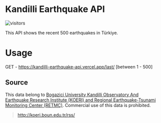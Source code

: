 # Kandilli Earthquake API

![visitors](https://visitor-badge.laobi.icu/badge?page_id=bedirdemir.kandilli-earthquake-api)

This API shows the recent 500 earthquakes in Türkiye.

# Usage
GET - https://kandilli-earthquake-api.vercel.app/last/ [between 1 - 500]

## Source
This data belong to [Bogazici University Kandilli Observatory And Earthquake Research Institute (KOERI) and Regional Earthquake-Tsunami Monitoring Center (RETMC)](http://www.koeri.boun.edu.tr/sismo/2/tr/). Commercial use of this data is prohibited.
>http://koeri.boun.edu.tr/rss/
